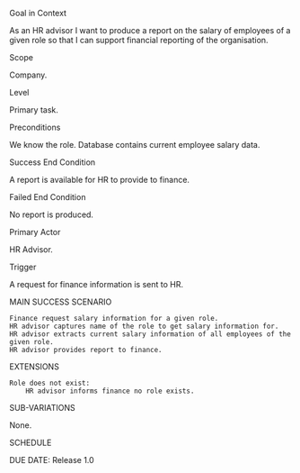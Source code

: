 Goal in Context

As an HR advisor I want to produce a report on the salary of employees of a given role so that I can support financial reporting of the organisation.

Scope

Company.

Level

Primary task.

Preconditions

We know the role. Database contains current employee salary data.

Success End Condition

A report is available for HR to provide to finance.

Failed End Condition

No report is produced.

Primary Actor

HR Advisor.

Trigger

A request for finance information is sent to HR.

MAIN SUCCESS SCENARIO

	Finance request salary information for a given role.
	HR advisor captures name of the role to get salary information for.
    HR advisor extracts current salary information of all employees of the given role.
    HR advisor provides report to finance.

EXTENSIONS

    Role does not exist:
        HR advisor informs finance no role exists.

SUB-VARIATIONS

None.

SCHEDULE

DUE DATE: Release 1.0
